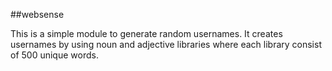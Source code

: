 ##websense

This is a simple module to generate random usernames. It creates usernames by using noun and adjective libraries where each library consist of 500 unique words.
